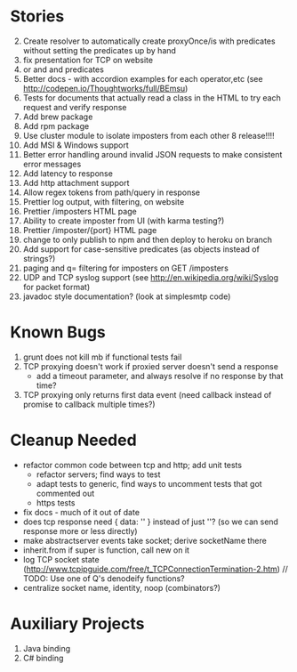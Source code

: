 Stories
=======
2. Create resolver to automatically create proxyOnce/is with predicates without
  setting the predicates up by hand
1. fix presentation for TCP on website
1. or and and predicates
4. Better docs - with accordion examples for each operator,etc (see http://codepen.io/Thoughtworks/full/BEmsu)
4. Tests for documents that actually read a class in the HTML to try each request and verify response
6. Add brew package
7. Add rpm package
8. Use cluster module to isolate imposters from each other
8 release!!!!
8. Add MSI & Windows support
9. Better error handling around invalid JSON requests to make consistent error messages
1. Add latency to response
1. Add http attachment support
1. Allow regex tokens from path/query in response
20. Prettier log output, with filtering, on website
21. Prettier /imposters HTML page
22. Ability to create imposter from UI (with karma testing?)
23. Prettier /imposter/{port} HTML page
25. change to only publish to npm and then deploy to heroku on branch
26. Add support for case-sensitive predicates (as objects instead of strings?)
27. paging and q= filtering for imposters on GET /imposters
28. UDP and TCP syslog support (see http://en.wikipedia.org/wiki/Syslog for packet format)
30. javadoc style documentation? (look at simplesmtp code)

Known Bugs
==========
1. grunt does not kill mb if functional tests fail
2. TCP proxying doesn't work if proxied server doesn't send a response
   - add a timeout parameter, and always resolve if no response by that time?
3. TCP proxying only returns first data event (need callback instead of promise to callback multiple times?)

Cleanup Needed
==============
- refactor common code between tcp and http; add unit tests
  - refactor servers; find ways to test
  - adapt tests to generic, find ways to uncomment tests that got commented out
  - https tests
- fix docs - much of it out of date
- does tcp response need { data: '' } instead of just ''? (so we can send response more or less directly)
- make abstractserver events take socket; derive socketName there
- inherit.from if super is function, call new on it
- log TCP socket state (http://www.tcpipguide.com/free/t_TCPConnectionTermination-2.htm)
// TODO: Use one of Q's denodeify functions?
- centralize socket name, identity, noop (combinators?)

Auxiliary Projects
==================
1. Java binding
2. C# binding
